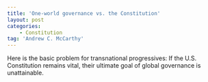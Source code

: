 ```yaml
---
title: 'One-world governance vs. the Constitution'
layout: post
categories:
    - Constitution
tag: 'Andrew C. McCarthy'
---
```


Here is the basic problem for transnational progressives: If the U.S. Constitution remains vital, their ultimate goal of global governance is unattainable.